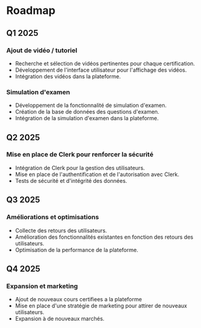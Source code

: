 # Roadmap

## Q1 2025

### Ajout de vidéo / tutoriel
- Recherche et sélection de vidéos pertinentes pour chaque certification.
- Développement de l'interface utilisateur pour l'affichage des vidéos.
- Intégration des vidéos dans la plateforme.

### Simulation d'examen
- Développement de la fonctionnalité de simulation d'examen.
- Création de la base de données des questions d'examen.
- Intégration de la simulation d'examen dans la plateforme.

## Q2 2025

### Mise en place de Clerk pour renforcer la sécurité
- Intégration de Clerk pour la gestion des utilisateurs.
- Mise en place de l'authentification et de l'autorisation avec Clerk.
- Tests de sécurité et d'intégrité des données.

## Q3 2025

### Améliorations et optimisations
- Collecte des retours des utilisateurs.
- Amélioration des fonctionnalités existantes en fonction des retours des utilisateurs.
- Optimisation de la performance de la plateforme.

## Q4 2025

### Expansion et marketing
- Ajout de nouveaux cours certifiees a la plateforme
- Mise en place d'une stratégie de marketing pour attirer de nouveaux utilisateurs.
- Expansion à de nouveaux marchés.